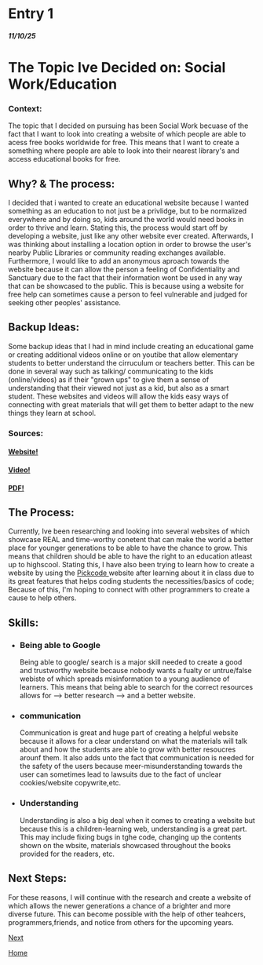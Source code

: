 # Entry 1
##### 11/10/25

<h1>The Topic Ive Decided on: Social Work/Education</h1>

<h3>Context:</h3>
<p>The topic that I decided on pursuing has been Social Work becuase of the fact that I want to look into creating a website of which people are able to acess free books worldwide for free. This means that I want to create a something where people are able to look into their nearest library's and access educational books for free. </p>

<h2>Why? & The process:</h2>
<p></p>I decided that i wanted to create an educational website because I wanted something as an education to not just be a privlidge, but to be normalized everywhere and by doing so, kids around the world would need books in order to thrive and learn. Stating this, the process would start off by developing a website, just like any other website ever created. Afterwards, I was thinking about installing a location option in order to browse the user's nearby Public Libraries or community reading exchanges available. Furthermore, I would like to add an anonymous aproach towards the website because it can allow the person a feeling of Confidentiality and Sanctuary due to the fact that their information wont be used in any way that can be showcased to the public. This is because using a website for free help can sometimes cause a person to feel vulnerable and judged for seeking other peoples' assistance.</p>

<h2>Backup Ideas:</h2>
<p>Some backup ideas that I had in mind include creating an educational game or creating additional videos online or on youtibe that allow elementary students to better understand the cirruculum or teachers better. This can be done in several way such as talking/ communicating to the kids (online/videos) as if their "grown ups" to give them a sense of understanding that their viewed not just as a kid, but also as a smart student. These websites and videos will allow the kids easy ways of connecting with great materials that will get them to better adapt to the new things they learn at school. </p>

<h3>Sources:</h3>
<h4><a href="https://mmwelches.crsd.org/teachers/gradesspecialists/second-grade/mrs-remmey/free-reading-websites" target="blank">Website!</a></a></h4>
<h4><a href="https://www.youtube.com/watch?v=rW2r5uStgG0" target="blank"> Video!</a></a></h4>
<h4><a href="https://atinternetmodules.org/storage/ocali-ims-sites/ocali-ims-atim/documents/OnlineBookResources.pdf" target="_black">PDF!</a></a></h4>

<h2>The Process:</h2>
<p>Currently, Ive been researching and looking into several websites of which showcase REAL and time-worthy conetent that can make the world a better place for younger generations to be able to have the chance to grow. This means that children should be able to have the right to an education atleast up to highscool. Stating this, I have also been trying to learn how to create a website by using the <a href="https://pickcode.io/"> Pickcode </a>  website after learning about it in class due to its great features that helps coding students the necessities/basics of code; Because of this, I'm hoping to connect with other programmers to create a cause to help others.</p>

<h2>Skills:</h2>
<ul>
<li><h3>Being able to Google</h3>
<p>Being able to google/ search is a major skill needed to create a good and trustworthy website because nobody wants a fualty or untrue/false webiste of which spreads misinformation to a young audience of learners. This means that being able to search for the correct resources allows for --> better research --> and a better website.</p></li>

<li><h3>communication</h3>
<p>Communication is great and huge part of creating a helpful website because it allows for a clear understand on what the materials will talk about and how the students are able to grow with better resoucres arounf them. It also adds unto the fact that communication is needed for the safety of the users because meer-misunderstanding towards the user can sometimes lead to lawsuits due to the fact of unclear cookies/website copywrite,etc.</p></li>

<li><h3>Understanding</h3>
<p>Understanding is also a big deal when it comes to creating a website but because this is a children-learning web, understanding is a great part. This may include fixing bugs in tghe code, changing up the contents shown on the wbsite, materials showcased throughout the books provided for the readers, etc.</p></li>
</ul>

<h2>Next Steps:</h2>
<p>For these reasons, I will continue with the research and create a website of which allows the newer generations a chance of a brighter and more diverse future. This can become possible with the help of other teahcers, programmers,friends, and notice from others for the upcoming years.</p>


[Next](entry02.md)

[Home](../README.md)
